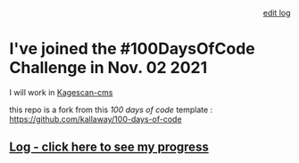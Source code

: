 <p align="right"><a href="https://github.com/LoganTann/100-days-of-code/edit/master/log.md">edit log</a></p>

# I've joined the #100DaysOfCode Challenge in Nov. 02 2021

I will work in [Kagescan-cms](https://github.com/kagescan/kagescan-cms)

this repo is a fork from this *100 days of code* template : https://github.com/kallaway/100-days-of-code

## [Log - click here to see my progress](log.md)
